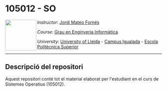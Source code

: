 #  105012 - SO
<img align="left" width="100" height="100" src="docs/logo.png">

*Instructor*: [Jordi Mateo Fornés](http:jordimateofornes.com)

*Course*: [Grau en Enginyeria Informàtica](https://grauinformaticaigualada.udl.cat/)

*University*: [University of Lleida](https://www.udl.cat/) - [Campus Igualada](https://www.campusigualada.udl.cat/) - [Escola Politècnica Superior](https://www.eps.udl.cat/)

---

## Descripció del repositori
Aquest repositori conté tot el material elaborat per l'estudiant en el curs de Sistemes Operatius (105012).